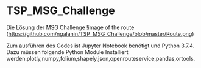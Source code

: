 # TSP_MSG_Challenge
Die Lösung der MSG Challenge 
!image of the route
(https://github.com/ngalanin/TSP_MSG_Challenge/blob/master/Route.png)

Zum ausführen des Codes ist Jupyter Notebook benötigt und Python 3.7.4.
Dazu müssen folgende Python Module Installiert werden:plotly,numpy,folium,shapely,json,openrouteservice,pandas,ortools.
